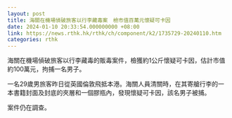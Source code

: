 ```yaml
---
layout: post
title: 海關在機場偵破旅客以行李藏毒案　檢市值百萬元懷疑可卡因
date: 2024-01-10 20:33:54.000000000 +08:00
link: https://news.rthk.hk/rthk/ch/component/k2/1735729-20240110.htm
categories: rthk
---
```


海關在機場偵破旅客以行李藏毒的販毒案件，檢獲約1公斤懷疑可卡因，估計市值約100萬元，拘捕一名男子。

一名29歲男旅客昨日從英國倫敦飛抵本港。海關人員清關時，在其寄艙行李的一本書籍封面及封底的夾層和一個膠瓶內，發現懷疑可卡因，該名男子被捕。

案件仍在調查。

